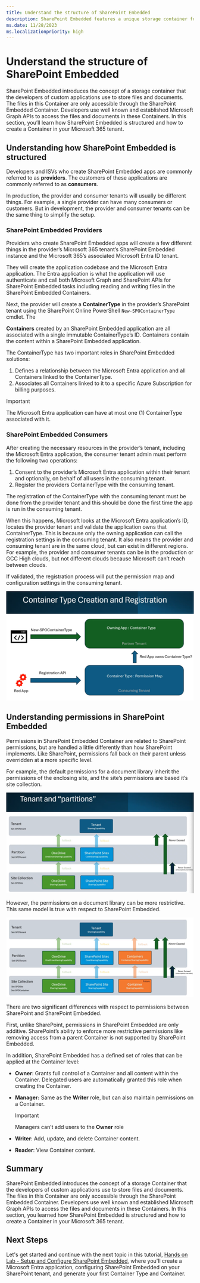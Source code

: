```yaml
---
title: Understand the structure of SharePoint Embedded
description: SharePoint Embedded features a unique storage container for managing files in custom apps, accessed via Microsoft Graph APIs; this section teaches Container creation within a Microsoft 365 tenant.
ms.date: 11/28/2023
ms.localizationpriority: high
---
```

# Understand the structure of SharePoint Embedded

SharePoint Embedded introduces the concept of a storage container that the developers of custom applications use to store files and documents. The files in this Container are only accessible through the SharePoint Embedded Container. Developers use well known and established Microsoft Graph APIs to access the files and documents in these Containers. In this section, you’ll learn how SharePoint Embedded is structured and how to create a Container in your Microsoft 365 tenant.

## Understanding how SharePoint Embedded is structured

Developers and ISVs who create SharePoint Embedded apps are commonly referred to as **providers**. The customers of these applications are commonly referred to as **consumers**.

In production, the provider and consumer tenants will usually be different things. For example, a single provider can have many consumers or customers. But in development, the provider and consumer tenants can be the same thing to simplify the setup.

### SharePoint Embedded Providers

Providers who create SharePoint Embedded apps will create a few different things in the provider’s Microsoft 365 tenant’s SharePoint Embedded instance and the Microsoft 365’s associated Microsoft Entra ID tenant.

They will create the application codebase and the Microsoft Entra application. The Entra application is what the application will use authenticate and call both Microsoft Graph and SharePoint APIs for SharePoint Embedded tasks including reading and writing files in the SharePoint Embedded Containers.

Next, the provider will create a **ContainerType** in the provider’s SharePoint tenant using the SharePoint Online PowerShell `New-SPOContainerType` cmdlet. The

**Containers** created by an SharePoint Embedded application are all associated with a single immutable ContainerType’s ID. Containers contain the content within a SharePoint Embedded application.

The ContainerType has two important roles in SharePoint Embedded solutions:

1. Defines a relationship between the Microsoft Entra application and all Containers linked to the ContainerType.
1. Associates all Containers linked to it to a specific Azure Subscription for billing purposes.

> [!IMPORTANT]
> The Microsoft Entra application can have at most one (1) ContainerType associated with it.

### SharePoint Embedded Consumers

After creating the necessary resources in the provider’s tenant, including the Microsoft Entra application, the consumer tenant admin must perform the following two operations:

1. Consent to the provider’s Microsoft Entra application within their tenant and optionally, on behalf of all users in the consuming tenant.
1. Register the providers ContainerType with the consuming tenant.

The registration of the ContainerType with the consuming tenant must be done from the provider tenant and this should be done the first time the app is run in the consuming tenant.

When this happens, Microsoft looks at the Microsoft Entra application’s ID, locates the provider tenant and validate the application owns that ContainerType. This is because only the owning application can call the registration settings in the consuming tenant. It also means the provider and consuming tenant are in the same cloud, but can exist in different regions. For example, the provider and consumer tenants can be in the production or GCC High clouds, but not different clouds because Microsoft can’t reach between clouds.

If validated, the registration process will put the permission map and configuration settings in the consuming tenant.

![Screenshot showing the relationship of a ContainerType with the provider and consumer tenants.](./images/m01/04-containertype-creeation-registration.png)

## Understanding permissions in SharePoint Embedded

Permissions in SharePoint Embedded Container are related to SharePoint permissions, but are handled a little differently than how SharePoint implements. Like SharePoint, permissions fall back on their parent unless overridden at a more specific level.

For example, the default permissions for a document library inherit the permissions of the enclosing site, and the site’s permissions are based it’s site collection.

![Screenshot showing the SharePoint tenant and partition.](./images/m01/04-tenant-partitions.png)

However, the permissions on a document library can be more restrictive. This same model is true with respect to SharePoint Embedded.

![Screenshot showing the SharePoint and OneDrive permission model.](./images/m01/04-sharepoint-onedrive-permission-model.png)

There are two significant differences with respect to permissions between SharePoint and SharePoint Embedded.

First, unlike SharePoint, permissions in SharePoint Embedded are only additive. SharePoint’s ability to enforce more restrictive permissions like removing access from a parent Container is not supported by SharePoint Embedded.

In addition, SharePoint Embedded has a defined set of roles that can be applied at the Container level:

- **Owner**: Grants full control of a Container and all content within the Container. Delegated users are automatically granted this role when creating the Container.
- **Manager:** Same as the **Writer** role, but can also maintain permissions on a Container.

    > [!IMPORTANT]
    > Managers can’t add users to the **Owner** role

- **Writer**: Add, update, and delete Container content.
- **Reader**: View Container content.

## Summary

SharePoint Embedded introduces the concept of a storage Container that the developers of custom applications use to store files and documents. The files in this Container are only accessible through the SharePoint Embedded Container. Developers use well known and established Microsoft Graph APIs to access the files and documents in these Containers. In this section, you learned how SharePoint Embedded is structured and how to create a Container in your Microsoft 365 tenant.

## Next Steps

Let's get started and continue with the next topic in this tutorial, [Hands on Lab - Setup and Configure SharePoint Embedded](m01-05-hol.md), where you'll create a Microsoft Entra application, configuring SharePoint Embedded on your SharePoint tenant, and generate your first Container Type and Container.
